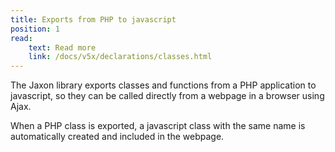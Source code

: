 ```yaml
---
title: Exports from PHP to javascript
position: 1
read:
    text: Read more
    link: /docs/v5x/declarations/classes.html
---
```


The Jaxon library exports classes and functions from a PHP application to javascript, so they can be called directly from a webpage in a browser using Ajax.

When a PHP class is exported, a javascript class with the same name is automatically created and included in the webpage.
